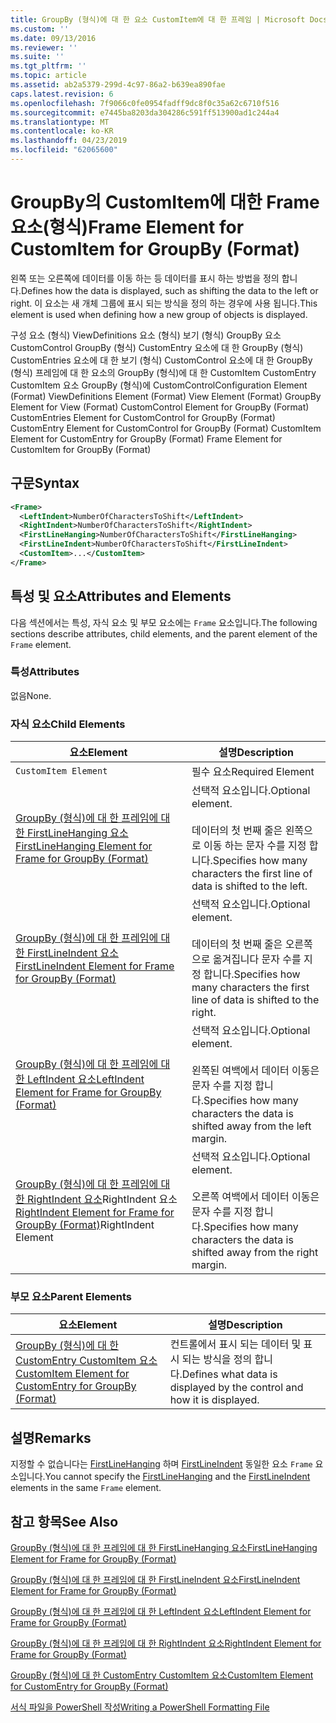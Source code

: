 ```yaml
---
title: GroupBy (형식)에 대 한 요소 CustomItem에 대 한 프레임 | Microsoft Docs
ms.custom: ''
ms.date: 09/13/2016
ms.reviewer: ''
ms.suite: ''
ms.tgt_pltfrm: ''
ms.topic: article
ms.assetid: ab2a5379-299d-4c97-86a2-b639ea890fae
caps.latest.revision: 6
ms.openlocfilehash: 7f9066c0fe0954fadff9dc8f0c35a62c6710f516
ms.sourcegitcommit: e7445ba8203da304286c591ff513900ad1c244a4
ms.translationtype: MT
ms.contentlocale: ko-KR
ms.lasthandoff: 04/23/2019
ms.locfileid: "62065600"
---
```

# <a name="frame-element-for-customitem-for-groupby-format"></a><span data-ttu-id="6bd26-102">GroupBy의 CustomItem에 대한 Frame 요소(형식)</span><span class="sxs-lookup"><span data-stu-id="6bd26-102">Frame Element for CustomItem for GroupBy (Format)</span></span>

<span data-ttu-id="6bd26-103">왼쪽 또는 오른쪽에 데이터를 이동 하는 등 데이터를 표시 하는 방법을 정의 합니다.</span><span class="sxs-lookup"><span data-stu-id="6bd26-103">Defines how the data is displayed, such as shifting the data to the left or right.</span></span> <span data-ttu-id="6bd26-104">이 요소는 새 개체 그룹에 표시 되는 방식을 정의 하는 경우에 사용 됩니다.</span><span class="sxs-lookup"><span data-stu-id="6bd26-104">This element is used when defining how a new group of objects is displayed.</span></span>

<span data-ttu-id="6bd26-105">구성 요소 (형식) ViewDefinitions 요소 (형식) 보기 (형식) GroupBy 요소 CustomControl GroupBy (형식) CustomEntry 요소에 대 한 GroupBy (형식) CustomEntries 요소에 대 한 보기 (형식) CustomControl 요소에 대 한 GroupBy (형식) 프레임에 대 한 요소의 GroupBy (형식)에 대 한 CustomItem CustomEntry CustomItem 요소 GroupBy (형식)에 CustomControl</span><span class="sxs-lookup"><span data-stu-id="6bd26-105">Configuration Element (Format) ViewDefinitions Element (Format) View Element (Format) GroupBy Element for View (Format) CustomControl Element for GroupBy (Format) CustomEntries Element for CustomControl for GroupBy (Format) CustomEntry Element for CustomControl for GroupBy (Format) CustomItem Element for CustomEntry for GroupBy (Format) Frame Element for CustomItem for GroupBy (Format)</span></span>

## <a name="syntax"></a><span data-ttu-id="6bd26-106">구문</span><span class="sxs-lookup"><span data-stu-id="6bd26-106">Syntax</span></span>

```xml
<Frame>
  <LeftIndent>NumberOfCharactersToShift</LeftIndent>
  <RightIndent>NumberOfCharactersToShift</RightIndent>
  <FirstLineHanging>NumberOfCharactersToShift</FirstLineHanging>
  <FirstLineIndent>NumberOfCharactersToShift</FirstLineIndent>
  <CustomItem>...</CustomItem>
</Frame>
```

## <a name="attributes-and-elements"></a><span data-ttu-id="6bd26-107">특성 및 요소</span><span class="sxs-lookup"><span data-stu-id="6bd26-107">Attributes and Elements</span></span>

<span data-ttu-id="6bd26-108">다음 섹션에서는 특성, 자식 요소 및 부모 요소에는 `Frame` 요소입니다.</span><span class="sxs-lookup"><span data-stu-id="6bd26-108">The following sections describe attributes, child elements, and the parent element of the `Frame` element.</span></span>

### <a name="attributes"></a><span data-ttu-id="6bd26-109">특성</span><span class="sxs-lookup"><span data-stu-id="6bd26-109">Attributes</span></span>

<span data-ttu-id="6bd26-110">없음</span><span class="sxs-lookup"><span data-stu-id="6bd26-110">None.</span></span>

### <a name="child-elements"></a><span data-ttu-id="6bd26-111">자식 요소</span><span class="sxs-lookup"><span data-stu-id="6bd26-111">Child Elements</span></span>

|<span data-ttu-id="6bd26-112">요소</span><span class="sxs-lookup"><span data-stu-id="6bd26-112">Element</span></span>|<span data-ttu-id="6bd26-113">설명</span><span class="sxs-lookup"><span data-stu-id="6bd26-113">Description</span></span>|
|-------------|-----------------|
|`CustomItem Element`|<span data-ttu-id="6bd26-114">필수 요소</span><span class="sxs-lookup"><span data-stu-id="6bd26-114">Required Element</span></span>|
|[<span data-ttu-id="6bd26-115">GroupBy (형식)에 대 한 프레임에 대 한 FirstLineHanging 요소</span><span class="sxs-lookup"><span data-stu-id="6bd26-115">FirstLineHanging Element for Frame for GroupBy (Format)</span></span>](./firstlinehanging-element-for-frame-for-groupby-format.md)|<span data-ttu-id="6bd26-116">선택적 요소입니다.</span><span class="sxs-lookup"><span data-stu-id="6bd26-116">Optional element.</span></span><br /><br /> <span data-ttu-id="6bd26-117">데이터의 첫 번째 줄은 왼쪽으로 이동 하는 문자 수를 지정 합니다.</span><span class="sxs-lookup"><span data-stu-id="6bd26-117">Specifies how many characters the first line of data is shifted to the left.</span></span>|
|[<span data-ttu-id="6bd26-118">GroupBy (형식)에 대 한 프레임에 대 한 FirstLineIndent 요소</span><span class="sxs-lookup"><span data-stu-id="6bd26-118">FirstLineIndent Element for Frame for GroupBy (Format)</span></span>](./firstlineindent-element-for-frame-for-groupby-format.md)|<span data-ttu-id="6bd26-119">선택적 요소입니다.</span><span class="sxs-lookup"><span data-stu-id="6bd26-119">Optional element.</span></span><br /><br /> <span data-ttu-id="6bd26-120">데이터의 첫 번째 줄은 오른쪽으로 옮겨집니다 문자 수를 지정 합니다.</span><span class="sxs-lookup"><span data-stu-id="6bd26-120">Specifies how many characters the first line of data is shifted to the right.</span></span>|
|[<span data-ttu-id="6bd26-121">GroupBy (형식)에 대 한 프레임에 대 한 LeftIndent 요소</span><span class="sxs-lookup"><span data-stu-id="6bd26-121">LeftIndent Element for Frame for GroupBy (Format)</span></span>](./leftindent-element-for-frame-for-groupby-format.md)|<span data-ttu-id="6bd26-122">선택적 요소입니다.</span><span class="sxs-lookup"><span data-stu-id="6bd26-122">Optional element.</span></span><br /><br /> <span data-ttu-id="6bd26-123">왼쪽된 여백에서 데이터 이동은 문자 수를 지정 합니다.</span><span class="sxs-lookup"><span data-stu-id="6bd26-123">Specifies how many characters the data is shifted away from the left margin.</span></span>|
|<span data-ttu-id="6bd26-124">[GroupBy (형식)에 대 한 프레임에 대 한 RightIndent 요소](./rightindent-element-for-frame-for-groupby-format.md)RightIndent 요소</span><span class="sxs-lookup"><span data-stu-id="6bd26-124">[RightIndent Element for Frame for GroupBy (Format)](./rightindent-element-for-frame-for-groupby-format.md)RightIndent Element</span></span>|<span data-ttu-id="6bd26-125">선택적 요소입니다.</span><span class="sxs-lookup"><span data-stu-id="6bd26-125">Optional element.</span></span><br /><br /> <span data-ttu-id="6bd26-126">오른쪽 여백에서 데이터 이동은 문자 수를 지정 합니다.</span><span class="sxs-lookup"><span data-stu-id="6bd26-126">Specifies how many characters the data is shifted away from the right margin.</span></span>|

### <a name="parent-elements"></a><span data-ttu-id="6bd26-127">부모 요소</span><span class="sxs-lookup"><span data-stu-id="6bd26-127">Parent Elements</span></span>

|<span data-ttu-id="6bd26-128">요소</span><span class="sxs-lookup"><span data-stu-id="6bd26-128">Element</span></span>|<span data-ttu-id="6bd26-129">설명</span><span class="sxs-lookup"><span data-stu-id="6bd26-129">Description</span></span>|
|-------------|-----------------|
|[<span data-ttu-id="6bd26-130">GroupBy (형식)에 대 한 CustomEntry CustomItem 요소</span><span class="sxs-lookup"><span data-stu-id="6bd26-130">CustomItem Element for CustomEntry for GroupBy (Format)</span></span>](./customitem-element-for-customentry-for-groupby-format.md)|<span data-ttu-id="6bd26-131">컨트롤에서 표시 되는 데이터 및 표시 되는 방식을 정의 합니다.</span><span class="sxs-lookup"><span data-stu-id="6bd26-131">Defines what data is displayed by the control and how it is displayed.</span></span>|

## <a name="remarks"></a><span data-ttu-id="6bd26-132">설명</span><span class="sxs-lookup"><span data-stu-id="6bd26-132">Remarks</span></span>

<span data-ttu-id="6bd26-133">지정할 수 없습니다는 [FirstLineHanging](./firstlinehanging-element-for-frame-for-groupby-format.md) 하며 [FirstLineIndent](./firstlineindent-element-for-frame-for-groupby-format.md) 동일한 요소 `Frame` 요소입니다.</span><span class="sxs-lookup"><span data-stu-id="6bd26-133">You cannot specify the [FirstLineHanging](./firstlinehanging-element-for-frame-for-groupby-format.md) and the [FirstLineIndent](./firstlineindent-element-for-frame-for-groupby-format.md) elements in the same `Frame` element.</span></span>

## <a name="see-also"></a><span data-ttu-id="6bd26-134">참고 항목</span><span class="sxs-lookup"><span data-stu-id="6bd26-134">See Also</span></span>

[<span data-ttu-id="6bd26-135">GroupBy (형식)에 대 한 프레임에 대 한 FirstLineHanging 요소</span><span class="sxs-lookup"><span data-stu-id="6bd26-135">FirstLineHanging Element for Frame for GroupBy (Format)</span></span>](./firstlinehanging-element-for-frame-for-groupby-format.md)

[<span data-ttu-id="6bd26-136">GroupBy (형식)에 대 한 프레임에 대 한 FirstLineIndent 요소</span><span class="sxs-lookup"><span data-stu-id="6bd26-136">FirstLineIndent Element for Frame for GroupBy (Format)</span></span>](./firstlineindent-element-for-frame-for-groupby-format.md)

[<span data-ttu-id="6bd26-137">GroupBy (형식)에 대 한 프레임에 대 한 LeftIndent 요소</span><span class="sxs-lookup"><span data-stu-id="6bd26-137">LeftIndent Element for Frame for GroupBy (Format)</span></span>](./leftindent-element-for-frame-for-groupby-format.md)

[<span data-ttu-id="6bd26-138">GroupBy (형식)에 대 한 프레임에 대 한 RightIndent 요소</span><span class="sxs-lookup"><span data-stu-id="6bd26-138">RightIndent Element for Frame for GroupBy (Format)</span></span>](./rightindent-element-for-frame-for-groupby-format.md)

[<span data-ttu-id="6bd26-139">GroupBy (형식)에 대 한 CustomEntry CustomItem 요소</span><span class="sxs-lookup"><span data-stu-id="6bd26-139">CustomItem Element for CustomEntry for GroupBy (Format)</span></span>](./customitem-element-for-customentry-for-groupby-format.md)

[<span data-ttu-id="6bd26-140">서식 파일을 PowerShell 작성</span><span class="sxs-lookup"><span data-stu-id="6bd26-140">Writing a PowerShell Formatting File</span></span>](./writing-a-powershell-formatting-file.md)
